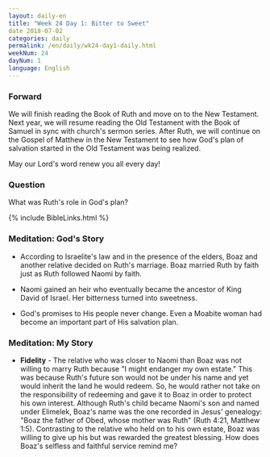 ```yaml
---
layout: daily-en
title: "Week 24 Day 1: Bitter to Sweet"
date 2018-07-02
categories: daily
permalink: /en/daily/wk24-day1-daily.html
weekNum: 24
dayNum: 1
language: English
---
```


### Forward     
We will finish reading the Book of Ruth and move on to the New Testament. Next year, we will resume reading the Old Testament with the Book of Samuel in sync with church's sermon series. After Ruth, we will continue on the Gospel of Matthew in the New Testament to see how God's plan of salvation started in the Old Testament was being realized.

May our Lord's word renew you all every day!

### Question     
What was Ruth's role in God's plan?

{% include BibleLinks.html %} 

### Meditation: God's Story   
+ According to Israelite's law and in the presence of the elders, Boaz and another relative decided on Ruth's marriage. Boaz married Ruth by faith just as Ruth followed Naomi by faith. 

+ Naomi gained an heir who eventually became the ancestor of King David of Israel. Her bitterness turned into sweetness. 

+ God's promises to His people never change. Even a Moabite woman had become an important part of His salvation plan. 

### Meditation: My Story   
+ **Fidelity** - The relative who was closer to Naomi than Boaz was not willing to marry Ruth because "I might endanger my own estate." This was because Ruth's future son would not be under his name and yet would inherit the land he would redeem. So, he would rather not take on the responsibility of redeeming and gave it to Boaz in order to protect his own interest. Although Ruth's child became Naomi's son and named under Elimelek, Boaz's name was the one recorded in Jesus' genealogy: "Boaz the father of Obed, whose mother was Ruth" (Ruth 4:21, Matthew 1:5). Contrasting to the relative who held on to his own estate, Boaz was willing to give up his but was rewarded the greatest blessing. How does Boaz's selfless and faithful service remind me? 
